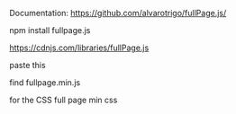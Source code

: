 Documentation:
https://github.com/alvarotrigo/fullPage.js/

npm install fullpage.js

https://cdnjs.com/libraries/fullPage.js

paste this

find fullpage.min.js

<!--
<script src="https://cdnjs.cloudflare.com/ajax/libs/fullPage.js/3.0.5/fullpage.min.js" integrity="sha256-C19V3BEZT3jDhm7hctby8ZYhoXDJr0DxagpwB4RIpWc=" crossorigin="anonymous"></script> -->

for the CSS
full page min css

<!-- <link rel="stylesheet" href="https://cdnjs.cloudflare.com/ajax/libs/fullPage.js/3.0.5/fullpage.min.css" integrity="sha256-04h4YCjSsnxj8CEs2pl8UvK165Dbt+WAmh4OrhObOCM=" crossorigin="anonymous" /> -->
